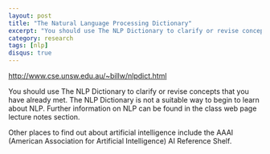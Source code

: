 ```yaml
---
layout: post
title: "The Natural Language Processing Dictionary"
excerpt: "You should use The NLP Dictionary to clarify or revise concepts that you have already met. The NLP Dictionary is not a suitable way to begin to learn about NLP. Further information on NLP can be found in the class web page lecture notes section. Other places to find out about artificial intelligence include the AAAI (American Association for Artificial Intelligence) AI Reference Shelf"
category: research
tags: [nlp]
disqus: true
---
```


http://www.cse.unsw.edu.au/~billw/nlpdict.html

You should use The NLP Dictionary to clarify or revise concepts that you have already met. The NLP Dictionary is not a suitable way to begin to learn about NLP. Further information on NLP can be found in the class web page lecture notes section.

Other places to find out about artificial intelligence include the AAAI (American Association for Artificial Intelligence) AI Reference Shelf.